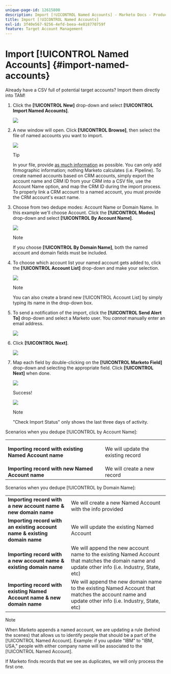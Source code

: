 ```yaml
---
unique-page-id: 12615800
description: Import [!UICONTROL Named Accounts] - Marketo Docs - Product Documentation
title: Import [!UICONTROL Named Accounts]
exl-id: 3f40e567-9256-4efd-beea-4e818770759f
feature: Target Account Management
---
```

# Import [!UICONTROL Named Accounts] {#import-named-accounts}

Already have a CSV full of potential target accounts? Import them directly into TAM!

1. Click the **[!UICONTROL New]** drop-down and select **[!UICONTROL Import Named Accounts]**.

   ![](assets/inaone.png)

1. A new window will open. Click **[!UICONTROL Browse]**, then select the file of named accounts you want to import.

   ![](assets/inatwo.png)

   >[!TIP]
   >
   >In your file, provide [as much information](/help/marketo/product-docs/target-account-management/target/named-accounts/named-account-overview.md#named-account-attributes) as possible. You can only add firmographic information; nothing Marketo calculates (i.e. Pipeline). To create named accounts based on CRM accounts, simply export the account name and CRM ID from your CRM into a CSV file, use the Account Name option, and map the CRM ID during the import process. To properly link a CRM account to a named account, you must provide the CRM account's exact name.

1. Choose from two dedupe modes: Account Name or Domain Name. In this example we'll choose Account. Click the **[!UICONTROL Modes]** drop-down and select **[!UICONTROL By Account Name]**.

   ![](assets/inathree.png)

   >[!NOTE]
   >
   >If you choose **[!UICONTROL By Domain Name]**, both the named account and domain fields must be included.

1. To choose which account list your named account gets added to, click the **[!UICONTROL Account List]** drop-down and make your selection.

   ![](assets/inafour.png)

   >[!NOTE]
   >
   >You can also create a brand new [!UICONTROL Account List] by simply typing its name in the drop-down box.

1. To send a notification of the import, click the **[!UICONTROL Send Alert To]** drop-down and select a Marketo user. You _cannot_ manually enter an email address.

   ![](assets/inafive-2.png)

1. Click **[!UICONTROL Next]**.

   ![](assets/inasix-2.png)

1. Map each field by double-clicking on the **[!UICONTROL Marketo Field]** drop-down and selecting the appropriate field. Click **[!UICONTROL Next]** when done.

   ![](assets/inaseven.png)

   Success!

   ![](assets/inanine.png)

   >[!NOTE]
   >
   >"Check Import Status" only shows the last three days of activity.

Scenarios when you dedupe [!UICONTROL by Account Name]:

<table> 
 <tbody> 
  <tr> 
   <td><strong>Importing record with existing <span class="uicontrol">Named Account</span> name</strong></td> 
   <td><p>We will update the existing record</p></td> 
  </tr> 
  <tr> 
   <td><strong>Importing record with new <span class="uicontrol">Named Account</span> name</strong></td> 
   <td>We will create a new record</td> 
  </tr> 
 </tbody> 
</table>

   Scenarios when you dedupe [!UICONTROL by Domain Name]:

<table> 
 <tbody> 
  <tr> 
   <td><strong>Importing record with a new account name & new domain name</strong></td> 
   <td>We will create a new <span class="uicontrol">Named Account</span> with the info provided</td> 
  </tr> 
  <tr> 
   <td><strong>Importing record with an existing account name & existing domain name</strong></td> 
   <td>We will update the existing <span class="uicontrol">Named Account</span></td> 
  </tr> 
   <tr> 
   <td><strong>Importing record with a new account name & existing domain name</strong></td> 
   <td>We will append the new account name to the existing <span class="uicontrol">Named Account</span> that matches the domain name and update other info (i.e. Industry, State, etc)</td> 
  </tr> 
  <tr> 
   <td><strong>Importing record with existing <span class="uicontrol">Named Account</span> name & new domain name</strong></td> 
   <td>We will append the new domain name to the existing <span class="uicontrol">Named Account</span> that matches the account name and update other info (i.e. Industry, State, etc)</td> 
  </tr> 
 </tbody> 
</table>

   >[!NOTE]
   >
   >When Marketo appends a named account, we are updating a rule (behind the scenes) that allows us to identify people that should be a part of the [!UICONTROL Named Account]. Example: if you update "IBM" to "IBM, USA," people with either company name will be associated to the [!UICONTROL Named Account].

   If Marketo finds records that we see as duplicates, we will only process the first one.
